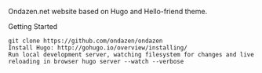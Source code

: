 
Ondazen.net website based on Hugo and Hello-friend theme.

Getting Started

    git clone https://github.com/ondazen/ondazen
    Install Hugo: http://gohugo.io/overview/installing/
    Run local development server, watching filesystem for changes and live reloading in browser hugo server --watch --verbose
